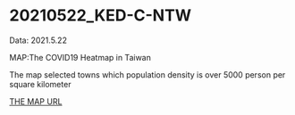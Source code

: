 # 20210522_KED-C-NTW
Data: 2021.5.22 

MAP:The COVID19 Heatmap in Taiwan

The map selected towns which population density is over 5000 person per square kilometer

[THE MAP URL](https://DechainJheng.github.io/Spatial-analysis-of-COVID-19-in-Taiwan-2021.5/Covid19_TW_20210522.html)


